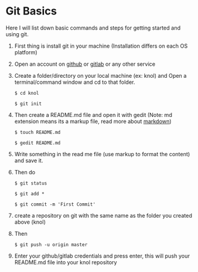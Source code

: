 # Git Basics

Here I will list down basic commands and steps for getting started and using git.

1. First thing is install git in your machine (Installation differs on each OS platform)
2. Open an account on [github](https://github.com) or [gitlab](https://gitlab.com) or any other service
3. Create a folder/directory on your local machine (ex: knol) and Open a terminal/command window and cd to that folder.

   ```
   $ cd knol
   ```
   ```
   $ git init
   ```

4. Then create a README.md file and open it with gedit (Note: md extension means its a markup file, read more about [markdown](https://guides.github.com/features/mastering-markdown/))

   ```
   $ touch README.md
   ```
   ```
   $ gedit README.md
   ```

5. Write something in the read me file (use markup to format the content) and save it.
6. Then do 

   ```
   $ git status
   ```
   ```
   $ git add *
   ```
   ```
   $ git commit -m 'First Commit'
   ```

7. create a repository on git with the same name as the folder you created above (knol)
8. Then

   ```
   $ git push -u origin master
   ``` 

9. Enter your github/gitlab credentials and press enter, this will push your README.md file into your knol repository
